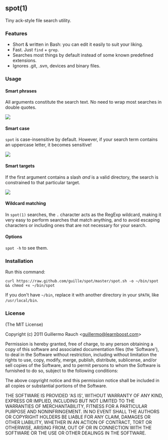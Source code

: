 
## spot(1)

Tiny ack-style file search utility.

### Features

* Short & written in Bash: you can edit it easily to suit your liking.
* Fast. Just `find` + `grep`.
* Searches most things by default instead of some known predefined extensions.
* Ignores .git, .svn, devices and binary files.

### Usage

#### Smart phrases

All arguments constitute the search text. No need to wrap most searches
in double quotes.

![](http://f.cl.ly/items/1Z063i0o3O2m0y2n0Q0d/Image%202012.03.04%2012:26:39%20PM.png)

#### Smart case

`spot` is case-insensitive by default. However, if your search term
contains an uppercase letter, it becomes sensitive!

![](http://f.cl.ly/items/2N332F0V302x1X47042c/Image%202012.03.04%2012:35:22%20PM.png)

#### Smart targets

If the first argument contains a slash _and_ is a valid directory, the
search is constrained to that particular target.

![](http://f.cl.ly/items/2u3x3T3j0B0q3s0T310t/Image%202012.03.04%2012:40:08%20PM.png)

#### Wildcard matching

In `spot(1)` searches, the `.` character acts as the RegExp wildcard,
making it very easy to perform searches that match anything, and to avoid
escaping characters or including ones that are not necessary for your
search.

#### Options

`spot -h` to see them.

### Installation

Run this command:

```
curl https://raw.github.com/guille/spot/master/spot.sh -o ~/bin/spot && chmod +x ~/bin/spot
```

If you don't have `~/bin`, replace it with another directory in your
`$PATH`, like `/usr/local/bin`.

### License

(The MIT License)

Copyright (c) 2011 Guillermo Rauch &lt;guillermo@learnboost.com&gt;

Permission is hereby granted, free of charge, to any person obtaining
a copy of this software and associated documentation files (the
'Software'), to deal in the Software without restriction, including
without limitation the rights to use, copy, modify, merge, publish,
distribute, sublicense, and/or sell copies of the Software, and to
permit persons to whom the Software is furnished to do so, subject to
the following conditions:

The above copyright notice and this permission notice shall be
included in all copies or substantial portions of the Software.

THE SOFTWARE IS PROVIDED 'AS IS', WITHOUT WARRANTY OF ANY KIND,
EXPRESS OR IMPLIED, INCLUDING BUT NOT LIMITED TO THE WARRANTIES OF
MERCHANTABILITY, FITNESS FOR A PARTICULAR PURPOSE AND NONINFRINGEMENT.
IN NO EVENT SHALL THE AUTHORS OR COPYRIGHT HOLDERS BE LIABLE FOR ANY
CLAIM, DAMAGES OR OTHER LIABILITY, WHETHER IN AN ACTION OF CONTRACT,
TORT OR OTHERWISE, ARISING FROM, OUT OF OR IN CONNECTION WITH THE
SOFTWARE OR THE USE OR OTHER DEALINGS IN THE SOFTWARE.
